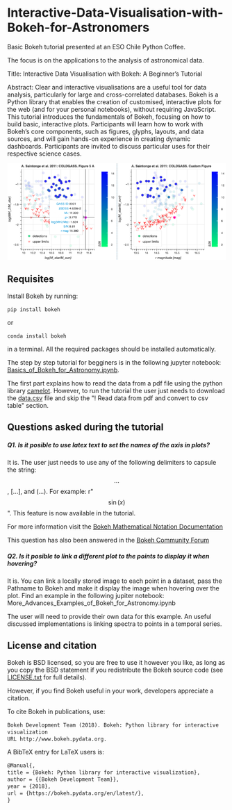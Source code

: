 # Interactive-Data-Visualisation-with-Bokeh-for-Astronomers
Basic Bokeh tutorial presented at an ESO Chile Python Coffee. 

The focus is on the applications to the analysis of astronomical data.

Title: 
Interactive Data Visualisation with Bokeh: A Beginner’s Tutorial
 
Abstract:
Clear and interactive visualisations are a useful tool for data analysis, particularly for large and cross-correlated databases. Bokeh is a Python library that enables the creation of customised, interactive plots for the web (and for your personal notebooks), without requiring JavaScript. This tutorial introduces the fundamentals of Bokeh, focusing on how to build basic, interactive plots. Participants will learn how to work with Bokeh’s core components, such as figures, glyphs, layouts, and data sources, and will gain hands-on experience in creating dynamic dashboards. Participants are invited to discuss particular uses for their respective science cases.

![](Basic_Interactive_Plot.png)

## Requisites

Install Bokeh by running:

```
pip install bokeh
```

or

```
conda install bokeh
```

in a terminal. All the required packages should be installed automatically.

The step by step tutorial for begginers is in the following jupyter notebook: [Basics_of_Bokeh_for_Astronomy.ipynb](Basics_of_Bokeh_for_Astronomy.ipynb). 

The first part explains how to read the data from a pdf file using the python library [camelot](https://camelot-py.readthedocs.io/en/master/). However, to run the tutorial the user just needs to download the [data.csv](data.csv) file and skip the "! Read data from pdf and convert to csv table" section.

## Questions asked during the tutorial

##### Q1. Is it posible to use latex text to set the names of the axis in plots?

It is. The user just needs to use any of the following delimiters to capsule the string: $$...$$, \[...\], and \(...\). For example: r"$$\sin(x)$$". This feature is now available in the tutorial.

For more information visit the [Bokeh Mathematical Notation Documentation](https://docs.bokeh.org/en/latest/docs/user_guide/styling/mathtext.html#ug-styling-mathtext)

This question has also been answered in the [Bokeh Community Forum](https://discourse.bokeh.org/t/legend-with-latex-or-imageurl/9160)

##### Q2. Is it posible to link a different plot to the points to display it when hovering?

It is. You can link a locally stored image to each point in a dataset, pass the Pathname to Bokeh and make it display the image when hovering over the plot. Find an example in the following jupiter notebook: More_Advances_Examples_of_Bokeh_for_Astronomy.ipynb

The user will need to provide their own data for this example. An useful discussed implementations is linking spectra to points in a temporal series. 

## License and citation
Bokeh is BSD licensed, so you are free to use it however you like, as long as you copy the BSD statement if you redistribute the Bokeh source code (see [LICENSE.txt](https://github.com/bokeh/bokeh/blob/1.1.0/LICENSE.txt) for full details).

However, if you find Bokeh useful in your work, developers appreciate a citation.

To cite Bokeh in publications, use:
```
Bokeh Development Team (2018). Bokeh: Python library for interactive visualization
URL http://www.bokeh.pydata.org.
```
A BibTeX entry for LaTeX users is:

```
@Manual{,
title = {Bokeh: Python library for interactive visualization},
author = {{Bokeh Development Team}},
year = {2018},
url = {https://bokeh.pydata.org/en/latest/},
}
```
